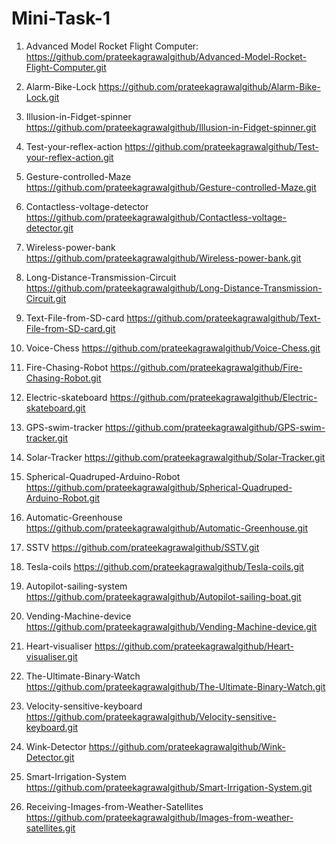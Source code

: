 # Mini-Task-1
1. Advanced Model Rocket Flight Computer:
https://github.com/prateekagrawalgithub/Advanced-Model-Rocket-Flight-Computer.git

2. Alarm-Bike-Lock
https://github.com/prateekagrawalgithub/Alarm-Bike-Lock.git

3. Illusion-in-Fidget-spinner
https://github.com/prateekagrawalgithub/Illusion-in-Fidget-spinner.git

4. Test-your-reflex-action
https://github.com/prateekagrawalgithub/Test-your-reflex-action.git

5. Gesture-controlled-Maze
https://github.com/prateekagrawalgithub/Gesture-controlled-Maze.git

6. Contactless-voltage-detector
https://github.com/prateekagrawalgithub/Contactless-voltage-detector.git

7. Wireless-power-bank
https://github.com/prateekagrawalgithub/Wireless-power-bank.git

8. Long-Distance-Transmission-Circuit
https://github.com/prateekagrawalgithub/Long-Distance-Transmission-Circuit.git

9. Text-File-from-SD-card
https://github.com/prateekagrawalgithub/Text-File-from-SD-card.git

10. Voice-Chess
https://github.com/prateekagrawalgithub/Voice-Chess.git

11. Fire-Chasing-Robot
https://github.com/prateekagrawalgithub/Fire-Chasing-Robot.git

12. Electric-skateboard
https://github.com/prateekagrawalgithub/Electric-skateboard.git

13. GPS-swim-tracker
https://github.com/prateekagrawalgithub/GPS-swim-tracker.git

14. Solar-Tracker
https://github.com/prateekagrawalgithub/Solar-Tracker.git

15. Spherical-Quadruped-Arduino-Robot
https://github.com/prateekagrawalgithub/Spherical-Quadruped-Arduino-Robot.git

16. Automatic-Greenhouse
https://github.com/prateekagrawalgithub/Automatic-Greenhouse.git

17. SSTV
https://github.com/prateekagrawalgithub/SSTV.git

18. Tesla-coils
https://github.com/prateekagrawalgithub/Tesla-coils.git

19. Autopilot-sailing-system
https://github.com/prateekagrawalgithub/Autopilot-sailing-boat.git

20. Vending-Machine-device
https://github.com/prateekagrawalgithub/Vending-Machine-device.git

21. Heart-visualiser
https://github.com/prateekagrawalgithub/Heart-visualiser.git

22. The-Ultimate-Binary-Watch
https://github.com/prateekagrawalgithub/The-Ultimate-Binary-Watch.git

23. Velocity-sensitive-keyboard
https://github.com/prateekagrawalgithub/Velocity-sensitive-keyboard.git

24. Wink-Detector
https://github.com/prateekagrawalgithub/Wink-Detector.git

25. Smart-Irrigation-System
https://github.com/prateekagrawalgithub/Smart-Irrigation-System.git

26. Receiving-Images-from-Weather-Satellites
https://github.com/prateekagrawalgithub/Images-from-weather-satellites.git
